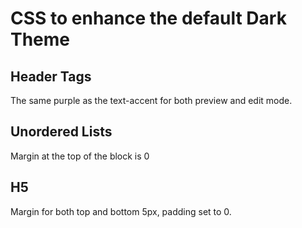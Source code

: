 # CSS to enhance the default Dark Theme

## Header Tags

The same purple as the text-accent for both preview and edit mode.

## Unordered Lists

Margin at the top of the block is 0

## H5

Margin for both top and bottom 5px, padding set to 0.